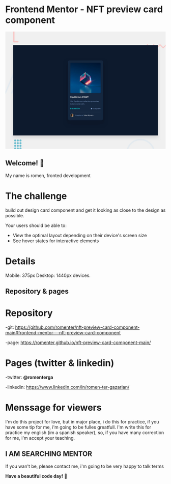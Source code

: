 # Frontend Mentor - NFT preview card component

![Design preview for the NFT preview card component coding challenge](./design/desktop-preview.jpg)

## Welcome! 👋
My name is romen, fronted development


# The challenge

build out design card component and get it looking as close to the design as possible.

Your users should be able to:

- View the optimal layout depending on their device's screen size
- See hover states for interactive elements

# Details

Mobile: 375px
Desktop: 1440px devices.



## Repository & pages

# Repository

-git:  https://github.com/romenter/nft-preview-card-component-main#frontend-mentor---nft-preview-card-component

-page: https://romenter.github.io/nft-preview-card-component-main/

# Pages (twitter & linkedin)

-twitter: **@romenterga**

-linkedin: https://www.linkedin.com/in/romen-ter-gazarian/

# Menssage for viewers

I'm do this project for love, but in major place, i do this for practice, if you have some tip for me, i'm going to be fulles greatfull.
I'm write this for practice my english (im a spanish speaker), so, if you have many correction for me, i'm accept your teaching.

## I AM SEARCHING MENTOR

If you wan't be, please contact me, i'm going to be very happy to talk terms 


**Have a beautiful code day!** 🚀
